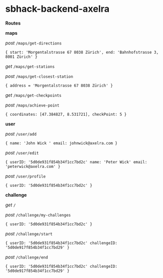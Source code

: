 # sbhack-backend-axelra

**Routes**

**maps**

_post_ `/maps/get-directions`

`{
    start: 'Morgentalstrasse 67 8038 Zürich',
    end: 'Bahnhofstrasse 3, 8001 Zürich'
}`

_get_ `/maps/get-stations`

_post_ `/maps/get-closest-station`

`{
    address = 'Morgentalstrasse 67 8038 Zürich'
}`

_get_ `/maps/get-checkpoints`

_post_ `/maps/achieve-point`

`{
    coordinates: [47.384827, 8.531721],
    checkPoint: 5
}`

**user**

_post_ `/user/add`

`{
    name: 'John Wick '
    email: johnwick@axelra.com
}`

_post_ `/user/edit`

`{
    userID: '5d0de931f854b34f1cc7bd2c'
    name: 'Peter Wick'
    email: 'peterwick@axelra.com'
}`

_post_ `/user/profile`

`{
    userID: '5d0de931f854b34f1cc7bd2c'
}`

**challenge**

_get_ `/`

_post_ `/challenge/my-challenges`

`{
    userID: '5d0de931f854b34f1cc7bd2c'
}`

_post_ `/challenge/start`

`{
    userID: '5d0de931f854b34f1cc7bd2c'
    challengeID: '5d0de917f854b34f1cc7bd29'
}`

_post_ `/challenge/end`

`{
    userID: '5d0de931f854b34f1cc7bd2c'
    challengeID: '5d0de917f854b34f1cc7bd29'
}`